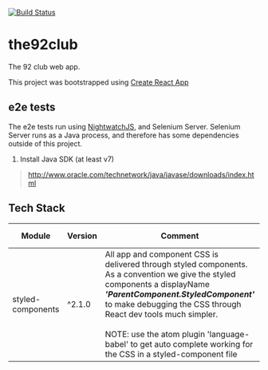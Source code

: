 [![Build Status](https://travis-ci.org/pittborndigital/the92club.svg?branch=master)](https://travis-ci.org/pittborndigital/the92club)

# the92club
The 92 club web app.

This project was bootstrapped using [Create React App](./README_CRA.md)

## e2e tests
The e2e tests run using [NightwatchJS](http://nightwatchjs.org/), and Selenium Server. Selenium Server runs as a Java process, and therefore has some dependencies outside of this project.

1. Install Java SDK (at least v7)
  >http://www.oracle.com/technetwork/java/javase/downloads/index.html

## Tech Stack


| Module | Version         | Comment           | Useful Links  |
| ------ | --------------- | ----------------- | --------------- |
| styled-components | ^2.1.0 | All app and component CSS is delivered through styled components. As a convention we give the styled components a displayName ***'ParentComponent.StyledComponent'*** to make debugging the CSS through React dev tools much simpler. <br><br>NOTE: use the atom plugin 'language-babel' to get auto complete working for the CSS in a styled-component file | [Github ](https://github.com/styled-components/styled-components) <br/>[Docs ](https://www.styled-components.com/docs) <br/>[Atom plugin - language-babel](https://atom.io/packages/language-babel) |
